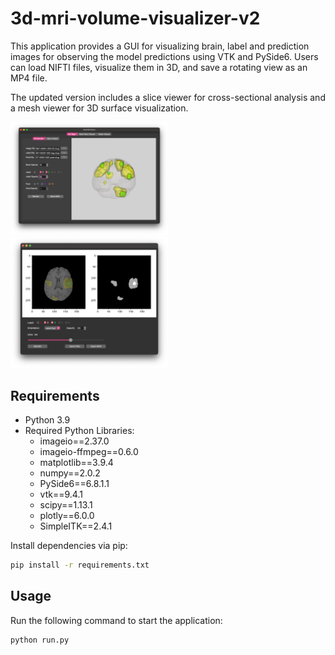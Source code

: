 # 3d-mri-volume-visualizer-v2

This application provides a GUI for visualizing brain, label and prediction images for observing the model predictions using VTK and PySide6. Users can load NIFTI files, visualize them in 3D, and save a rotating view as an MP4 file.

The updated version includes a slice viewer for cross-sectional analysis and a mesh viewer for 3D surface visualization.

<img src="https://github.com/rightpunchChen/3d-mri-volume-visualizer-v2/blob/main/demo.png" width="50%">
<img src="https://github.com/rightpunchChen/3d-mri-volume-visualizer-v2/blob/main/demo_msvw.png" width="50%">

## Requirements
- Python 3.9
- Required Python Libraries:
  - imageio==2.37.0
  - imageio-ffmpeg==0.6.0
  - matplotlib==3.9.4
  - numpy==2.0.2
  - PySide6==6.8.1.1
  - vtk==9.4.1
  - scipy==1.13.1
  - plotly==6.0.0
  - SimpleITK==2.4.1

Install dependencies via pip:
```bash
pip install -r requirements.txt
```
## Usage
Run the following command to start the application:

```bash
python run.py
```
